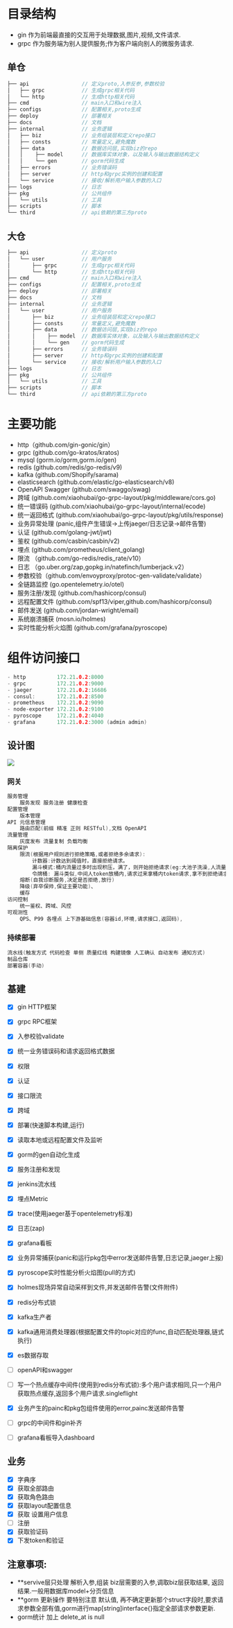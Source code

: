 # 目录结构
- gin 作为前端最直接的交互用于处理数据,图片,视频,文件请求.
- grpc 作为服务端为别人提供服务;作为客户端向别人的微服务请求.

## 单仓
``` go
├── api                 // 定义proto,入参反参,参数校验
│   ├── grpc            // 生成grpc相关代码
│   └── http            // 生成http相关代码
├── cmd                 // main入口和wire注入
├── configs             // 配置相关,proto生成
├── deploy              // 部署相关
├── docs                // 文档
├── internal            // 业务逻辑
│   ├── biz             // 业务组装层和定义repo接口
│   ├── consts          // 常量定义,避免魔数
│   ├── data            // 数据访问层,实现biz的repo
│   │    ├── model      // 数据库实体对象，以及输入与输出数据结构定义
│   │    └── gen        // gorm代码生成
│   ├── errors          // 业务错误码
│   ├── server          // http和grpc实例的创建和配置
│   └── service         // 接收/解析用户输入参数的入口
├── logs                // 日志
├── pkg                 // 公共组件
│   └── utils           // 工具
├── scripts             // 脚本
└── third               // api依赖的第三方proto
```
## 大仓
``` go
├── api                 // 定义proto
│   └── user            // 用户服务
│       ├── grpc        // 生成grpc相关代码
│       └── http        // 生成http相关代码
├── cmd                 // main入口和wire注入
├── configs             // 配置相关,proto生成
├── deploy              // 部署相关
├── docs                // 文档
├── internal            // 业务逻辑
│   └── user            // 用户服务
│       ├── biz         // 业务组装层和定义repo接口
│       ├── consts      // 常量定义,避免魔数
│       ├── data        // 数据访问层,实现biz的repo
│       │    ├── model  // 数据库实体对象，以及输入与输出数据结构定义
│       │    └── gen    // gorm代码生成
│       ├── errors      // 业务错误码
│       ├── server      // http和grpc实例的创建和配置
│       └── service     // 接收/解析用户输入参数的入口
├── logs                // 日志
├── pkg                 // 公共组件
│   └── utils           // 工具
├── scripts             // 脚本
└── third               // api依赖的第三方proto
```

# 主要功能
- http（github.com/gin-gonic/gin）
- grpc (github.com/go-kratos/kratos)
- mysql (gorm.io/gorm,gorm.io/gen)
- redis (github.com/redis/go-redis/v9)
- kafka (github.com/Shopify/sarama)
- elasticsearch (github.com/elastic/go-elasticsearch/v8)
- OpenAPI Swagger (github.com/swaggo/swag)
- 跨域 (github.com/xiaohubai/go-grpc-layout/pkg/middleware/cors.go)
- 统一错误码 (github.com/xiaohubai/go-grpc-layout/internal/ecode)
- 统一返回格式 (github.com/xiaohubai/go-grpc-layout/pkg/utils/response)
- 业务异常处理 (panic,组件产生错误->上传jaeger/日志记录->邮件告警)
- 认证 (github.com/golang-jwt/jwt)
- 鉴权 (github.com/casbin/casbin/v2)
- 埋点  (github.com/prometheus/client_golang)
- 限流 （github.com/go-redis/redis_rate/v10）
- 日志 （go.uber.org/zap,gopkg.in/natefinch/lumberjack.v2）
- 参数校验（github.com/envoyproxy/protoc-gen-validate/validate）
- 全链路监控 (go.opentelemetry.io/otel)
- 服务注册/发现 (github.com/hashicorp/consul)
- 远程配置文件 (github.com/spf13/viper,github.com/hashicorp/consul)
- 邮件发送 (github.com/jordan-wright/email)
- 系统崩溃捕获 (mosn.io/holmes)
- 实时性能分析火焰图 (github.com/grafana/pyroscope)

# 组件访问接口
``` go
- http          172.21.0.2:8000
- grpc          172.21.0.2:9000
- jaeger        172.21.0.2:16686
- consul:       172.21.0.2:8500
- prometheus    172.21.0.2:9090
- node-exporter 172.21.0.2:9100
- pyroscope     172.21.0.2:4040
- grafana       172.21.0.2:3000 (admin admin)
```
## 设计图
![](https://github.com/xiaohubai/go-grpc-layout/blob/master/docs/user-req-resp.png)
### 网关
``` go
服务管理
    服务发现 服务注册 健康检查
配置管理
    版本管理
API 元信息管理
    路由匹配(前缀 精准 正则 RESTful),文档 OpenAPI
流量管理
    灰度发布 流量复制 负载均衡
隔离保护
    限流(根据用户规则进行拒绝策略,或者拒绝多余请求):
        计数器:计数达到阈值时，直接拒绝请求。
        漏斗模式:桶内流量过多时出现积压，满了，则开始拒绝请求(eg:大池子洗澡,人流量多了,不让进澡堂)
        令牌桶: 漏斗类似,中间人token放桶内,请求过来拿桶内token请求,拿不到拒绝请求(eg:独立房间洗澡,一个人一把钥匙,没有钥匙了,不让进澡堂)
    熔断(自我诊断服务,决定是否拒绝,放行)
    降级(弃卒保帅,保证主要功能)、
    缓存
访问控制
    统一鉴权、跨域、风控
可观测性
    QPS、P99 各埋点 上下游基础信息(容器id,环境,请求接口,返回码),
```
### 持续部署
```go
流水线(触发方式 代码检查 单侧 质量红线 构建镜像 人工确认 自动发布 通知方式)
制品仓库
部署容器(手动)

```

## 基建
- [x] gin HTTP框架
- [x] grpc RPC框架
- [x] 入参校验validate
- [x] 统一业务错误码和请求返回格式数据
- [x] 权限
- [x] 认证
- [x] 接口限流
- [x] 跨域
- [x] 部署(快速脚本构建,运行)
- [x] 读取本地或远程配置文件及监听
- [x] gorm的gen自动化生成
- [x] 服务注册和发现
- [x] jenkins流水线
- [x] 埋点Metric
- [x] trace(使用jaeger基于opentelemetry标准)
- [x] 日志(zap)
- [x] grafana看板
- [x] 业务异常捕获(panic和运行pkg包中error发送邮件告警,日志记录,jaeger上报)
- [x] pyroscope实时性能分析火焰图(pull的方式)
- [x] holmes现场异常自动采样到文件,并发送邮件告警(文件附件)
- [x] redis分布式锁
- [x] kafka生产者
- [x] kafka通用消费处理器(根据配置文件的topic对应的func,自动匹配处理器,链式执行)
- [x] es数据存取
- [ ] openAPI和swagger
- [ ] 写一个热点缓存中间件(使用到redis分布式锁):多个用户请求相同,只一个用户获取热点缓存,返回多个用户请求.singleflight
- [x] 业务产生的painc和pkg包组件使用的error,painc发送邮件告警
- [ ] grpc的中间件和gin补齐
- [ ] grafana看板导入dashboard 



## 业务
- [x] 字典序
- [x] 获取全部路由
- [x] 获取角色路由
- [x] 获取layout配置信息
- [x] 获取 设置用户信息
- [ ] 注册
- [x] 获取验证码
- [x] 下发token和验证

## 注意事项:
- **servive层只处理 解析入参,组装 biz层需要的入参,调取biz层获取结果, 返回结果.一般用数据库model+分页信息
- **gorm 更新操作 要特别注意 默认值, 再不确定更新那个struct字段时,要求请求参数全部有值,gorm进行map[string]interface{}指定全部请求参数更新.
- gorm统计 加上 delete_at  is null